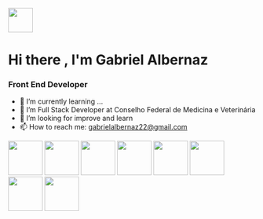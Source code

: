 <span><img src="https://img.icons8.com/color/2x/brazil.png" width="50"></span>
<h1>Hi there , I'm Gabriel Albernaz</h1>
<h3>Front End Developer</h3>


- 🌱 I’m currently learning ...
- 👯 I’m Full Stack Developer at Conselho Federal de Medicina e Veterinária
- 🤔 I’m looking for improve and learn
- 📫 How to reach me: gabrielalbernaz22@gmail.com


<span><img src="https://img.icons8.com/color/2x/javascript-logo-1.png" width="70"></span>
<span><img src="https://img.icons8.com/color/2x/css3.png" width="70"></span>
<span><img src="https://img.icons8.com/color/2x/javascript.png" width="70"></span>
<span><img src="https://img.icons8.com/color/2x/php.png" width="70"></span>
<span><img src="https://img.icons8.com/color/2x/bootstrap.png" width="70"></span>
<span><img src="https://img.icons8.com/color/2x/git.png" width="70"></span>
<span><img src="https://img.icons8.com/office/344/react.png" width="70"></span>
<span><img src="https://img.icons8.com/fluency/344/wordpress.png" width="70"></span>

